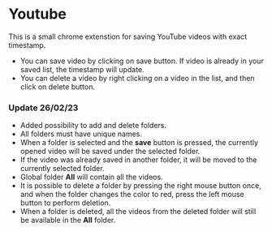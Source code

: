 # Youtube

This is a small chrome extenstion for saving YouTube videos with exact timestamp. 

- You can save video by clicking on save button. If video is already in your saved list, the timestamp will update. 
- You can delete a video by right clicking on a video in the list, and then click on delete button.

### Update 26/02/23

- Added possibility to add and delete folders.
- All folders must have unique names.
- When a folder is selected and the __save__ button is pressed, the currently opened video will be saved under the selected folder.
- If the video was already saved in another folder, it will be moved to the currently selected folder.
- Global folder __All__ will contain all the videos.
- It is possible to delete a folder by pressing the right mouse button once, and when the folder changes the color to red, press the left mouse button to perform deletion.
- When a folder is deleted, all the videos from the deleted folder will still be available in the __All__ folder.
